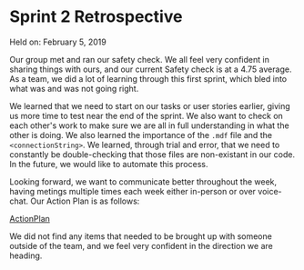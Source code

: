 # Sprint 2 Retrospective #
Held on: February 5, 2019

Our group met and ran our safety check. We all feel very confident in sharing things with ours, and our current Safety check is at a 4.75 average. As a team, we did a lot of learning through this first sprint, which bled into what was and was not going right.

We learned that we need to start on our tasks or user stories earlier, giving us more time to test near the end of the sprint. We also want to check on each other's work to make sure we are all in full understanding in what the other is doing. We also learned the importance of the `.mdf` file and the `<connectionString>`. We learned, through trial and error, that we need to constantly be double-checking that those files are non-existant in our code. In the future, we would like to automate this process.

Looking forward, we want to communicate better throughout the week, having metings multiple times each week either in-person or over voice-chat. Our Action Plan is as follows:

[ActionPlan](https://bitbucket.org/floatnone/float-none/raw/5d201062882ff5d336ab80be469ea50dbb45d2f8/milestones/milestone-5/images/Sprint2ActionPlan.png)

We did not find any items that needed to be brought up with someone outside of the team, and we feel very confident in the direction we are heading.